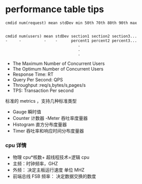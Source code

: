 # performance table tips

```
cmdid num(request) mean stdDev min 50th 70th 80th 90th max


cmdid num(users) mean stdDev section1 section2 section3...
-     -          -    -      percent1 percent2 percent3...
                                .
                                .
                                .
```

- The Maximum Number of Concurrent Users
- The Optimum Number of Concurrent Users
- Response Time: RT
- Query Per Second: QPS
- Throughput :req/s,bytes/s,pages/s
- TPS: Transaction Per second

标准的 metrics ，支持几种标准类型

- Gauge 瞬时值
- Counter 计数器
-Meter 吞吐率度量器
- Histogram 直方分布度量器
- Timer 吞吐率和响应时间分布度量器


### cpu 详情

- 物理 cpu\*核数+ 超线程技术=逻辑 cpu
- 主频：时钟频率，GHZ
- 外频： 决定主板运行速度 单位 MHZ
- 前端总线 FSB 频率： 决定数据交换的数度
